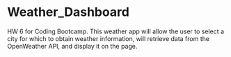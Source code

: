 # Weather_Dashboard
HW 6 for Coding Bootcamp. This weather app will allow the user to select a city for which to obtain weather information, will retrieve data from the OpenWeather API, and display it on the page.
